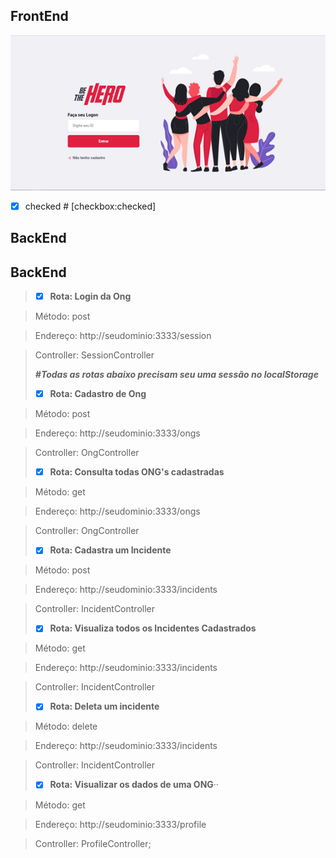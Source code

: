 
## FrontEnd

![Página de Login](login.png)




* [X] checked   # [checkbox:checked]






## BackEnd




## BackEnd
> * [X] **Rota: Login da Ong**

> Método: post

> Endereço: http://seudominio:3333/session

> Controller: SessionController
> 
> **_#Todas as rotas abaixo precisam seu uma sessão no localStorage_**
> * [X] **Rota: Cadastro de Ong**

> Método: post

> Endereço: http://seudominio:3333/ongs

> Controller: OngController
> 
> * [X] **Rota: Consulta todas ONG's cadastradas**

> Método: get

> Endereço: http://seudominio:3333/ongs

> Controller: OngController
>  
> * [X] **Rota: Cadastra um Incidente**

> Método: post

> Endereço: http://seudominio:3333/incidents

> Controller: IncidentController
> 
> * [X] **Rota: Visualiza todos os Incidentes Cadastrados**

> Método: get

> Endereço: http://seudominio:3333/incidents

> Controller: IncidentController
> 
> * [X] **Rota: Deleta um incidente**

> Método: delete

> Endereço: http://seudominio:3333/incidents

> Controller: IncidentController
> 
> * [X] **Rota: Visualizar os dados de uma ONG**··

> Método: get

> Endereço: http://seudominio:3333/profile

> Controller: ProfileController;
